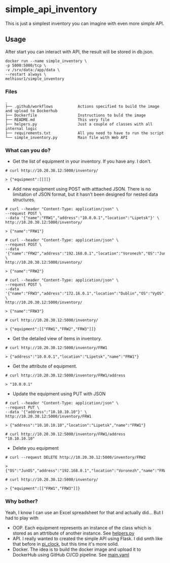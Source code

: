 # simple_api_inventory
This is just a simplest inventory you can imagine with even more simple API.

## Usage
After start you can interact with API, the result will be stored in db.json.
```
docker run --name simple_inventory \
-p 5000:5000/tcp \
-v /srv/data:/app/data \
--restart always \
melhiour1/simple_inventory
```

### Files
```
.
├── .github/workflows           Actions specified to build the image and upload to Dockerhub
├── Dockerfile                  Instructions to buld the image
├── README.md                   This very file
├── helpers.py                  Just a couple of classes with all internal logic
├── requirements.txt            All you need to have to run the script
└── simple_inventory.py         Main file with Web API  

```
### What can you do?
- Get the list of equipment in your inventory. If you have any. I don't.
```
# curl http://10.20.30.12:5000/inventory/

> {"equipment":[[]]}
```

- Add new equipment using POST with atttached JSON. There is no limitation of JSON format, but it hasn't been designed for nested data structures.
```
# curl --header "Content-Type: application/json" \
--request POST \
--data '{"name":"FRW1","address":"10.0.0.1","location":"Lipetsk"}' \
http://10.20.30.12:5000/inventory/

> {"name":"FRW1"}

# curl --header "Content-Type: application/json" \
--request POST \
--data '{"name":"FRW2","address":"192.168.0.1","location":"Voronezh","OS":"JunOS"}' \
http://10.20.30.12:5000/inventory/

> {"name":"FRW2"}

# curl --header "Content-Type: application/json" \
--request POST \
--data '{"name":"FRW3","address":"172.16.0.1","location":"Dublin","OS":"VyOS","type":"VM"}' \
http://10.20.30.12:5000/inventory/

> {"name":"FRW3"}

# curl http://10.20.30.12:5000/inventory/

> {"equipment":[["FRW1","FRW2","FRW3"]]}
```

- Get the detailed view of items in inventory.
```
# curl http://10.20.30.12:5000/inventory/FRW1

> {"address":"10.0.0.1","location":"Lipetsk","name":"FRW1"}
```

- Get the attribute of equipment.
```
# curl http://10.20.30.12:5000/inventory/FRW1/address

> "10.0.0.1"
```

- Update the equipment using PUT with JSON
```
# curl --header "Content-Type: application/json" \
--request PUT \
--data '{"address":"10.10.10.10"}' \
http://10.20.30.12:5000/inventory/FRW1

> {"address":"10.10.10.10","location":"Lipetsk","name":"FRW1"}

# curl http://10.20.30.12:5000/inventory/FRW1/address
"10.10.10.10"
```

- Delete you equipment
```
# curl --request DELETE http://10.20.30.12:5000/inventory/FRW2

>{"OS":"JunOS","address":"192.168.0.1","location":"Voronezh","name":"FRW2"}

# curl http://10.20.30.12:5000/inventory/

> {"equipment":[["FRW1","FRW3"]]}
```

### Why bother?
Yeah, I know I can use an Excel spreadsheet for that and actually did...
But I had to play with 
- OOP. Each equipment represents an instance of the class which is stored as an attrtibute of another instance. See [helpers.py](https://github.com/MelHiour/simple_api_inventory/blob/main/helpers.py)
- API. I really wanted to created the simple API using Flask. I did smth like that before in [pi_clock](https://github.com/MelHiour/pi_clock), but this time it's more solid.
- Docker. The idea is to build the docker image and upload it to DockerHub using GitHub CI/CD pipeline. See [main.yaml](https://github.com/MelHiour/simple_api_inventory/blob/main/.github/workflows/main.yaml)
